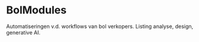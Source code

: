 # BolModules
Automatiseringen v.d. workflows van bol verkopers. Listing analyse, design, generative AI.
